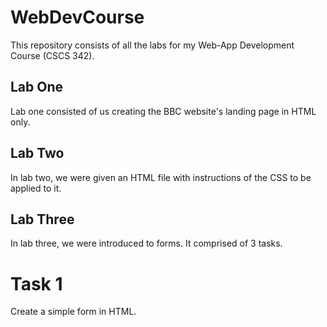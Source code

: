 # WebDevCourse
This repository consists of all the labs for my Web-App Development Course (CSCS 342).

## Lab One
Lab one consisted of us creating the BBC website's landing page in HTML only.

## Lab Two
In lab two, we were given an HTML file with instructions of the CSS to be applied to it.

## Lab Three
In lab three, we were introduced to forms. It comprised of 3 tasks.
# Task 1
Create a simple form in HTML.
